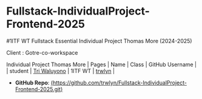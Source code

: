 # Fullstack-IndividualProject-Frontend-2025
#1ITF WT Fullstack Essential Individual Project Thomas More (2024-2025)

Client : Gotre-co-workspace

Individual Project Thomas More 
| Pages | Name | Class | GitHub Username | 
| student | [Tri Waluyono](mailto:r1012723@student.thomasmore.be) | 1ITF WT | [trwlyn](https://github.com/trwlyn) |

- **GitHub Repo**: [(https://github.com/trwlyn/Fullstack-IndividualProject-Frontend-2025.git)](https://github.com/trwlyn/Fullstack-IndividualProject-Frontend-2025.git)
